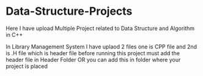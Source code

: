 # Data-Structure-Projects
Here I have upload Multiple Project related to Data Structure and Algorithm in C++

In Library Management System I have uplaod 2 files one is CPP file and 2nd is .H file which is header file 
before running this project must add the header file in Header Folder OR you can add this in folder where your project is placed

